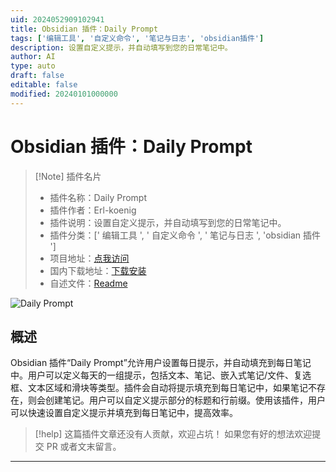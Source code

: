 ```yaml
---
uid: 2024052909102941
title: Obsidian 插件：Daily Prompt
tags: ['编辑工具', '自定义命令', '笔记与日志', 'obsidian插件']
description: 设置自定义提示，并自动填写到您的日常笔记中。
author: AI
type: auto
draft: false
editable: false
modified: 20240101000000
---
```


# Obsidian 插件：Daily Prompt

> [!Note] 插件名片
> - 插件名称：Daily Prompt
> - 插件作者：Erl-koenig
> - 插件说明：设置自定义提示，并自动填写到您的日常笔记中。
> - 插件分类：[' 编辑工具 ', ' 自定义命令 ', ' 笔记与日志 ', 'obsidian 插件 ']
> - 项目地址：[点我访问](https://github.com/Erl-koenig/obsidian-dailyPrompt)
> - 国内下载地址：[下载安装](https://pkmer.cn/products/plugin/pluginMarket/?daily-prompt)
> - 自述文件：[Readme](https://ghproxy.net/https://raw.githubusercontent.com/Erl-koenig/obsidian-dailyPrompt/main/README.md)

![Daily Prompt](https://cdn.pkmer.cn/covers/daily-prompt.gif!pkmer)

## 概述

Obsidian 插件“Daily Prompt”允许用户设置每日提示，并自动填充到每日笔记中。用户可以定义每天的一组提示，包括文本、笔记、嵌入式笔记/文件、复选框、文本区域和滑块等类型。插件会自动将提示填充到每日笔记中，如果笔记不存在，则会创建笔记。用户可以自定义提示部分的标题和行前缀。使用该插件，用户可以快速设置自定义提示并填充到每日笔记中，提高效率。

> [!help]
> 这篇插件文章还没有人贡献，欢迎占坑！
> 如果您有好的想法欢迎提交 PR 或者文末留言。

---



